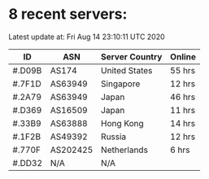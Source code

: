 # 8 recent servers:

Latest update at: Fri Aug 14 23:10:11 UTC 2020

| ID | ASN | Server Country | Online |
| -- | --- | -------------- | ------ |
| #.D09B | AS174 | United States | 55 hrs |
| #.7F1D | AS63949 | Singapore | 12 hrs |
| #.2A79 | AS63949 | Japan | 46 hrs |
| #.D369 | AS16509 | Japan | 11 hrs |
| #.33B9 | AS63888 | Hong Kong | 14 hrs |
| #.1F2B | AS49392 | Russia | 12 hrs |
| #.770F | AS202425 | Netherlands | 6 hrs |
| #.DD32 | N/A | N/A | |

